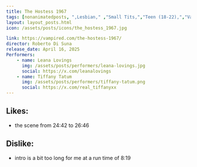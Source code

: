 ```yaml
---
title: The Hostess 1967
tags: [nonanimatedposts, ",Lesbian," ,"Small Tits,","Teen (18-22),","Vampire"]
layout: layout_posts.html
icon: /assets/posts/icons/the_hostess_1967.jpg

link: https://vampired.com/the-hostess-1967/
director: Roberto Di Suna
release_date: April 16, 2025
Performers:
    - name: Leana Lovings
      img: /assets/posts/performers/leana-lovings.jpg
      social: https://x.com/leanalovings
    - name: Tiffany Tatum
      img: /assets/posts/performers/tiffany-tatum.png
      social: https://x.com/real_tiffanyxx
---
```

##  Likes:
- the scene from 24:42 to 26:46

## Dislike:
- intro is a bit too long for me at a run time of 8:19